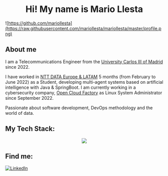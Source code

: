 <h1 align="center">Hi! My name is Mario Llesta </h1>
<p align="center"> </p>


![https://github.com/mariollesta](https://raw.githubusercontent.com/mariollesta/mariollesta/master/profile.png)


## About me

I am a Telecommunications Engineer from the [University Carlos III of Madrid](https://www.uc3m.es/Inicio) since 2022.

I have worked in [NTT DATA Europe & LATAM](https://es.nttdata.com/) 5 months (from February to June 2022) as a Student, developing multi-agent systems based on artificial intelligence with Java & SpringBoot. I am currently working in a cybersecurity company, [Open Cloud Factory](https://www.opencloudfactory.com/) as Linux System Administrator since September 2022.

Passionate about software development, DevOps methodology and the world of data.

##
## My Tech Stack:

<p align="center">
  <a href="#">
    <img src="https://skillicons.dev/icons?i=python,fastapi,c,java,kotlin,mysql,mongodb,linux,ansible,docker,kubernetes&theme=light"/>
  </a>
</p>

##
## Find me:
[![LinkedIn](https://img.shields.io/badge/LinkedIn-Mario_Llesta-0A66C2?style=for-the-badge&logo=linkedin&logoColor=white&labelColor=101010)](https://www.linkedin.com/in/mario-llesta)
